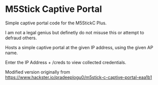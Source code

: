 # M5Stick Captive Portal
 Simple captive portal code for the M5StickC Plus.

I am not a legal genius but definetly do not misuse this or attempt to defraud others.


Hosts a simple captive portal at the given IP address, using the given AP name.

Enter the IP Address + /creds to view collected credentials.



Modified version originally from https://www.hackster.io/pradeeplogu0/m5stick-c-captive-portal-eaa1b1
